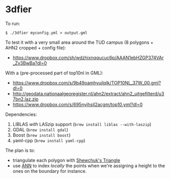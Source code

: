 # 3dfier

To run:

`$ ./3dfier myconfig.yml > output.gml`

To test it with a very small area around the TUD campus (8 polygons + AHN2 cropped + config file):

  - https://www.dropbox.com/sh/wdzhixnqqucuc6p/AAAN1ebHZGP374VAr_Zv3BwBa?dl=0

With a (pre-processed part of top10nl in GML):

  - https://www.dropbox.com/s/9b49oamhyujlqlk/TOP10NL_37W_00.gml?dl=0
  - http://geodata.nationaalgeoregister.nl/ahn2/extract/ahn2_uitgefilterd/u37bn2.laz.zip
  - https://www.dropbox.com/s/695nyjhsjl2acgm/top10.yml?dl=0


Dependencies:

  1. LIBLAS *with* LASzip support (`brew install liblas --with-laszip`)
  2. GDAL (`brew install gdal`)
  3. Boost (`brew install boost`)
  4. yaml-cpp (`brew install yaml-cpp`)

The plan is to:

  - triangulate each polygon with [Shewchuk's Triangle](http://www.cs.cmu.edu/%7Equake/triangle.html) 
  - use [ANN](http://www.cs.umd.edu/~mount/ANN/) to index *locally* the points when we're assigning a height to the ones on the boundary for instance.

  